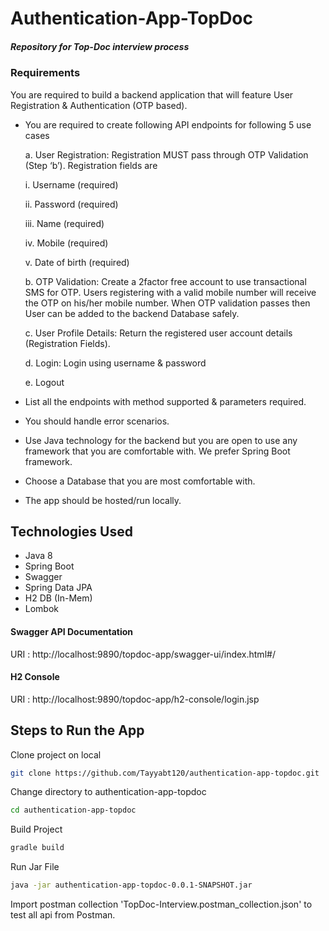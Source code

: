 # Authentication-App-TopDoc
##### _Repository for Top-Doc interview process_

### Requirements
You are required to build a backend application that will feature User
Registration & Authentication (OTP based).


- You are required to create following API endpoints for following 5 use cases
   
   a. User Registration: Registration MUST pass through OTP Validation (Step ‘b’).
   Registration fields are 
   
   i. Username (required)
   
   ii. Password (required)
   
   iii. Name (required)
   
   iv. Mobile (required)
   
   v. Date of birth (required)
   
   b. OTP Validation: Create a 2factor free account to use transactional SMS for
   OTP. Users registering with a valid mobile number will receive the OTP on
   his/her mobile number. When OTP validation passes then User can be added
   to the backend Database safely.
   
   c. User Profile Details: Return the registered user account details (Registration
   Fields).
  
   d. Login: Login using username & password
   
   e. Logout
   
- List all the endpoints with method supported & parameters required.
- You should handle error scenarios.
- Use Java technology for the backend but you are open to use any framework that
 you are comfortable with. We prefer Spring Boot framework.
- Choose a Database that you are most comfortable with.
- The app should be hosted/run locally.




## Technologies Used

- Java 8
- Spring Boot
- Swagger
- Spring Data JPA
- H2 DB (In-Mem)
- Lombok

#### Swagger API Documentation
URI : http://localhost:9890/topdoc-app/swagger-ui/index.html#/

#### H2 Console
URI : http://localhost:9890/topdoc-app/h2-console/login.jsp

## Steps to Run the App

Clone project on local

```sh
git clone https://github.com/Tayyabt120/authentication-app-topdoc.git
```

Change directory to authentication-app-topdoc

```sh
cd authentication-app-topdoc
```

Build Project

```sh
gradle build 
```

Run Jar File

```sh
java -jar authentication-app-topdoc-0.0.1-SNAPSHOT.jar
```

Import postman collection 'TopDoc-Interview.postman_collection.json' to test all api from Postman.
